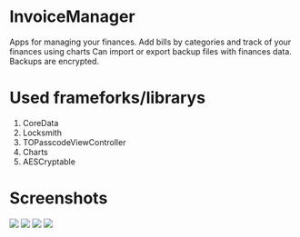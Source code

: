# InvoiceManager
Apps for managing your finances. Add bills by categories and track of your finances using charts
Can import or export backup files with finances data.
Backups are encrypted.

# Used frameforks/librarys 
1. CoreData
2. Locksmith
3. TOPasscodeViewController
4. Charts
5. AESCryptable

# Screenshots
[![](Screenshots/Screenshot#1.png)](Screenshot#1.png)
[![](Screenshots/Screenshot#2.png)](Screenshot#2.png)
[![](Screenshots/Screenshot#3.png)](Screenshot#3.png)
[![](Screenshots/Screenshot#4.png)](Screenshot#4.png)

